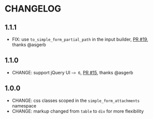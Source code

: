 # CHANGELOG

## 1.1.1

* FIX: use `to_simple_form_partial_path` in the input builder, [PR #19](https://github.com/tomasc/simple_form_attachments/pull/19), thanks @asgerb

## 1.1.0

* CHANGE: support jQuery UI `~> 6`, [PR #15](https://github.com/tomasc/simple_form_attachments/pull/15), thanks @asgerb

## 1.0.0

* CHANGE: css classes scoped in the `simple_form_attachments` namespace
* CHANGE: markup changed from `table` to `div` for more flexibility
